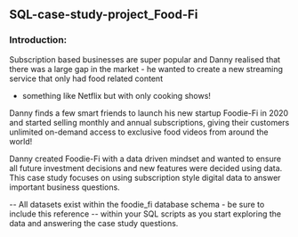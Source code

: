 ## SQL-case-study-project_Food-Fi
 
### Introduction:
Subscription based businesses are super popular and Danny realised that there was a large gap
in the market - he wanted to create a new streaming service that only had food related content
- something like Netflix but with only cooking shows!
  
Danny finds a few smart friends to launch his new startup Foodie-Fi in 2020 and started selling
monthly and annual subscriptions, giving their customers unlimited on-demand access to
exclusive food videos from around the world!

Danny created Foodie-Fi with a data driven mindset and wanted to ensure all future investment
decisions and new features were decided using data. This case study focuses on using
subscription style digital data to answer important business questions.

-- All datasets exist within the foodie_fi database schema - be sure to include this reference 
-- within your SQL scripts as you start exploring the data and answering the case study questions. 
